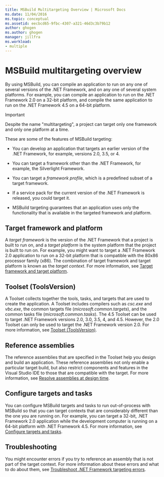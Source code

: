 ```yaml
---
title: MSBuild Multitargeting Overview | Microsoft Docs
ms.date: 11/04/2016
ms.topic: conceptual
ms.assetid: eecbcd65-9fbc-4307-a321-46d3c3b79b12
author: ghogen
ms.author: ghogen
manager: jillfra
ms.workload:
- multiple
---
```

# MSBuild multitargeting overview

By using MSBuild, you can compile an application to run on any one of several versions of the .NET Framework, and on any one of several system platforms. For example, you can compile an application to run on the .NET Framework 2.0 on a 32-bit platform, and compile the same application to run on the .NET Framework 4.5 on a 64-bit platform.

> [!IMPORTANT]
> Despite the name "multitargeting", a project can target only one framework and only one platform at a time.

 These are some of the features of MSBuild targeting:

- You can develop an application that targets an earlier version of the .NET Framework, for example, versions 2.0, 3.5, or 4.

- You can target a framework other than the .NET Framework, for example, the Silverlight Framework.

- You can target a *framework profile*, which is a predefined subset of a target framework.

- If a service pack for the current version of the .NET Framework is released, you could target it.

- MSBuild targeting guarantees that an application uses only the functionality that is available in the targeted framework and platform.

## Target framework and platform

 A *target framework* is the version of the .NET Framework that a project is built to run on, and a *target platform* is the system platform that the project is built to run on.  For example, you might want to target a .NET Framework 2.0 application to run on a 32-bit platform that is compatible with the 80x86 processor family (x86). The combination of target framework and target platform is known as the *target context*. For more information, see [Target framework and target platform](../msbuild/msbuild-target-framework-and-target-platform.md).

## Toolset (ToolsVersion)

 A Toolset collects together the tools, tasks, and targets that are used to create the application. A Toolset includes compilers such as *csc.exe* and *vbc.exe*, the common targets file (*microsoft.common.targets*), and the common tasks file (*microsoft.common.tasks*). The 4.5 Toolset can be used to target .NET Framework versions 2.0, 3.0, 3.5, 4, and 4.5. However, the 2.0 Toolset can only be used to target the .NET Framework version 2.0. For more information, see [Toolset (ToolsVersion)](../msbuild/msbuild-toolset-toolsversion.md).

## Reference assemblies

 The reference assemblies that are specified in the Toolset help you design and build an application. These reference assemblies not only enable a particular target build, but also restrict components and features in the Visual Studio IDE to those that are compatible with the target. For more information, see [Resolve assemblies at design time](../msbuild/resolving-assemblies-at-design-time.md).

## Configure targets and tasks

 You can configure MSBuild targets and tasks to run out-of-process with MSBuild so that you can target contexts that are considerably different than the one you are running on.  For example, you can target a 32-bit, .NET Framework 2.0 application while the development computer is running on a 64-bit platform with .NET Framework 4.5. For more information, see [Configure targets and tasks](../msbuild/configuring-targets-and-tasks.md).

## Troubleshooting

 You might encounter errors if you try to reference an assembly that is not part of the target context. For more information about these errors and what to do about them, see [Troubleshoot .NET Framework targeting errors](../msbuild/troubleshooting-dotnet-framework-targeting-errors.md).
